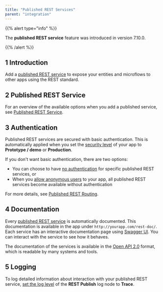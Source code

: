 ```yaml
---
title: "Published REST Services"
parent: "integration"
---
```


{{% alert type="info" %}}

The **published REST service** feature was introduced in version 7.10.0.

{{% /alert %}}

## 1 Introduction

Add a [published REST service](published-rest-service) to expose your entities and microflows to other apps using the REST standard.

## 2 Published REST Service

For an overview of the available options when you add a published  service, see [Published REST Service](published-rest-service).

## <a name="authorization"></a>3 Authentication

Published REST services are secured with basic authentication. This is automatically applied when you set the [security level](project-security) of your app to **Prototype / demo**  or **Production**. 

If you don't want basic authentication, there are two options:

* You can choose to have [no authentication](published-rest-service#authentication) for specific published REST services, or
* When you [allow anonymous users](project-security#anonymous-users) to your app, all published REST services become available without authentication

For more details, see [Published REST Routing](published-rest-routing).

## <a name="interactive-documentation"></a>4 Documentation

Every [published REST service](published-rest-service) is automatically documented. This documentation is available in the app under `http://yourapp.com/rest-doc/`. Each service has an interactive documentation page using [Swagger UI](https://swagger.io/swagger-ui/). You can interact with the service to see how it behaves.

The documentation of the services is available in the [Open API 2.0](open-api) format, which is readable by many systems and tools.

## 5 Logging

To log detailed information about interaction with your published REST service, [set the log level](logging) of the **REST Publish** log node to **Trace**.

